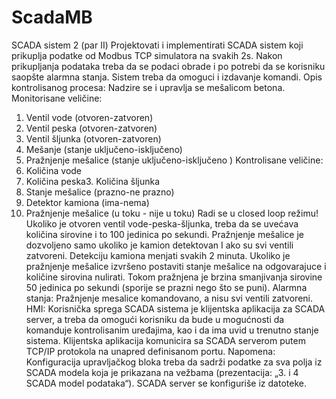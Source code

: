 # ScadaMB

SCADA sistem 2 (par II)
Projektovati i implementirati SCADA sistem koji prikuplja podatke od Modbus TCP simulatora na
svakih 2s. Nakon prikupljanja podataka treba da se podaci obrade i po potrebi da se korisniku saopšte
alarmna stanja. Sistem treba da omoguci i izdavanje komandi.
Opis kontrolisanog procesa:
Nadzire se i upravlja se mešalicom betona.
Monitorisane veličine:
  1. Ventil vode (otvoren-zatvoren)
  2. Ventil peska (otvoren-zatvoren)
  3. Ventil šljunka (otvoren-zatvoren)
  4. Mešanje (stanje uključeno-isključeno)
  5. Pražnjenje mešalice (stanje uključeno-isključeno )
Kontrolisane veličine:
  1. Količina vode
  2. Količina peska3. Količina šljunka
  4. Stanje mešalice (prazno-ne prazno)
  5. Detektor kamiona (ima-nema)
  6. Pražnjenje mešalice (u toku - nije u toku)
Radi se u closed loop režimu!
Ukoliko je otvoren ventil vode-peska-šljunka, treba da se uvećava količina sirovine i to 100 jedinica po
sekundi.
Pražnjenje mešalice je dozvoljeno samo ukoliko je kamion detektovan I ako su svi ventili zatvoreni.
Detekciju kamiona menjati svakih 2 minuta. Ukoliko je pražnjenje mešalice izvršeno postaviti stanje
mešalice na odgovarajuce i količine sirovina nulirati. Tokom pražnjena je brzina smanjivanja sirovine 50
jedinica po sekundi (sporije se prazni nego što se puni).
Alarmna stanja:
Pražnjenje mesalice komandovano, a nisu svi ventili zatvoreni.
HMI:
Korisnička sprega SCADA sistema je klijentska aplikacija za SCADA server, a treba da omogući
korisniku da bude u mogućnosti da komanduje kontrolisanim uređajima, kao i da ima uvid u trenutno
stanje sistema. Klijentska aplikacija komunicira sa SCADA serverom putem TCP/IP protokola na unapred
definisanom portu.
Napomena:
Konfiguracija upravljačkog bloka treba da sadrži podatke za sva polja iz SCADA modela koja je
prikazana na vežbama (prezentacija: „3. i 4 SCADA model podataka“).
SCADA server se konfiguriše iz datoteke.
